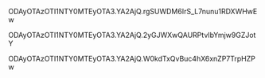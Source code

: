 ODAyOTAzOTI1NTY0MTEyOTA3.YA2AjQ.rgSUWDM6IrS_L7nunu1RDXWHwEw

ODAyOTAzOTI1NTY0MTEyOTA3.YA2AjQ.2yGJWXwQAURPtvIbYmjw9GZJotY

ODAyOTAzOTI1NTY0MTEyOTA3.YA2AjQ.W0kdTxQvBuc4hX6xnZP7TrpHZPw
